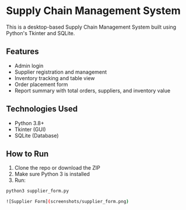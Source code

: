 # Supply Chain Management System

This is a desktop-based Supply Chain Management System built using Python's Tkinter and SQLite.

## Features
- Admin login
- Supplier registration and management
- Inventory tracking and table view
- Order placement form
- Report summary with total orders, suppliers, and inventory value

## Technologies Used
- Python 3.8+
- Tkinter (GUI)
- SQLite (Database)

## How to Run
1. Clone the repo or download the ZIP
2. Make sure Python 3 is installed
3. Run:
```bash
python3 supplier_form.py

![Supplier Form](screenshots/supplier_form.png)


